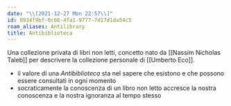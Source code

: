 ```yaml
---
date: "\\[2021-12-27 Mon 22:57\\]"
id: 0934f9bf-0c66-4fa1-9777-7d17d1da54c5
roam_aliases: Antilibrary
title: Antibiblioteca
---
```


Una collezione privata di libri non letti, concetto nato da [[Nassim Nicholas Taleb]] per descrivere la collezione personale di [[Umberto Eco]].

- il valore di una *Antibiblioteca* sta nel sapere che esistono e che possono essere consultati in ogni momento
- socraticamente la conoscenza di un libro non letto accresce la nostra conoscenza e la nostra ignoranza al tempo stesso
